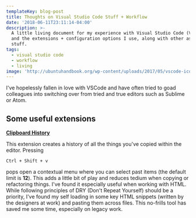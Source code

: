 ```yaml
---
templateKey: blog-post
title: Thoughts on Visual Studio Code Stuff + Workflow
date: '2018-06-11T23:11:14-04:00'
description: >-
  A little living document for my experience with Visual Studio Code (VSCode),
  and the extensions + configuration options I use, along with other assorted
  stuff. 
tags:
  - visual studio code
  - workflow
  - living
image: 'http://ubuntuhandbook.org/wp-content/uploads/2017/05/vscode-icon245.png'
---
```


I've hopelessly fallen in love with VSCode and have often tried to goad colleagues into switching over from tried and true editors such as Sublime or Atom.

## Some useful extensions

[**Clipboard History**](https://marketplace.visualstudio.com/items?itemName=Anjali.clipboard-history)

This extension creates a history of all the things you've copied within the editor. Pressing

`Ctrl + Shift + v`

pops open a contextual menu where you can select past items (the default limit is **12**). This adds a little bit of play and reduces tedium when copying or refactoring things. I've found it especially useful when working with HTML. While following principles of DRY (Don't Repeat Yourself) should be a priority, I've found my self loading in some key HTML snippets (written by the designers at work) and pasting them across files. This no-frills tool has saved me some time, especially on legacy work.
